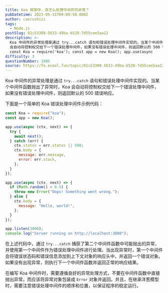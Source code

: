 ```yaml
---
title: koa 框架中，该怎么处理中间件的异常？
pubDatetime: 2023-05-31T09:09:50.000Z
author: caorushizi
tags:
  - Node.js
postSlug: 01c53308-5633-49ba-b528-7d55cee5aa12
description: >-
  Koa 中间件的异常处理是通过 try...catch 语句和错误处理中间件实现的。当某个中间件函数抛出了异常时，Koa
  会自动将控制权交给下一个错误处理中间件，如果没有错误处理中间件，则返回默认的 500 错误响应。 下面是一个简单的 Koa 错误处理中间件示例代码：
  const Koa = require('koa'); const app = new Koa(); app.use(async
difficulty: 3
questionNumber: 1995
source: https://fe.ecool.fun/topic/01c53308-5633-49ba-b528-7d55cee5aa12
---
```


Koa 中间件的异常处理是通过 `try...catch` 语句和错误处理中间件实现的。当某个中间件函数抛出了异常时，Koa 会自动将控制权交给下一个错误处理中间件，如果没有错误处理中间件，则返回默认的 500 错误响应。

下面是一个简单的 Koa 错误处理中间件示例代码：

```javascript
const Koa = require("koa");
const app = new Koa();

app.use(async (ctx, next) => {
  try {
    await next();
  } catch (err) {
    ctx.status = err.status || 500;
    ctx.body = {
      message: err.message,
      error: err.stack,
    };
  }
});

app.use(async (ctx, next) => {
  if (Math.random() < 0.5) {
    throw new Error("Oops! Something went wrong.");
  } else {
    ctx.body = {
      message: "Hello, world!",
    };
  }
});

app.listen(3000);
console.log("Server running on http://localhost:3000");
```

在上述代码中，通过 `try...catch` 捕获了第二个中间件函数中可能抛出的异常，并使用第一个中间件作为错误处理中间件进行处理。当出现异常时，第一个中间件会将错误状态码和错误信息添加到上下文对象的响应头中，并返回一个错误对象。如果没有出现异常，则执行下一个中间件函数并返回正常的响应结果。

在编写 Koa 中间件时，需要遵循良好的异常处理方式，不要在中间件函数中直接抛出异常，而应该将异常对象包装成 `Error` 对象并返回。并且，在继承洋葱模型时，需要注意错误处理中间件的顺序和位置，以保证程序的稳定运行。
